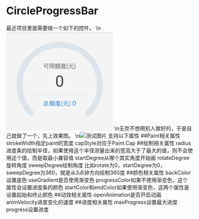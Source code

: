 # CircleProgressBar
最近项目里面需要做一个如下的控件。
\n![测试图片](https://github.com/Amoryan/CircleProgressBar/raw/master/screenShort/1.png)
\n无奈不想用别人做好的，于是自己就做了一个，先上效果图。
\n![测试图片](https://github.com/Amoryan/CircleProgressBar/raw/master/screenShort/result.gif)
支持以下属性
##Paint相关属性
strokeWidth指定paint的宽度
capStyle对应于Paint.Cap
##绘制相关属性
radius进度条的绘制半径，如果使用这个半径测量出来的宽高大于了最大的值，则不会使用这个值，而是取最小兼容值
startDegree从哪个其实角度开始画
rotateDegree旋转角度
sweepDegree绘制角度
比如rotate为0，startDegree为0，sweepDegree为360，就是从3点钟方向绘制360度
##颜色相关属性
backColor设置底色
useGradient是否使用渐变色
progressColor如果不使用渐变色，这个属性会设置进度条的颜色
startColor和endColor如果使用渐变色，这两个属性是设置起始和终止颜色
##动效相关属性
openAnimation是否开启动画
animVelocity进度变化的速度
##进度相关属性
maxProgress设置最大进度
progress设置进度
